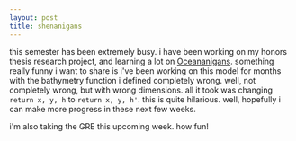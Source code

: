 ```yaml
---
layout: post
title: shenanigans
---
```


this semester has been extremely busy. i have been working on my honors thesis research project, and learning a lot on [Oceananigans](https://github.com/CliMA/Oceananigans.jl). something really funny i want to share is i've been working on this model for months with the bathymetry function i defined completely wrong. well, not completely wrong, but with wrong dimensions. all it took was changing `return x, y, h` to `return x, y, h'`. this is quite hilarious. well, hopefully i can make more progress in these next few weeks. 

i'm also taking the GRE this upcoming week. how fun!

